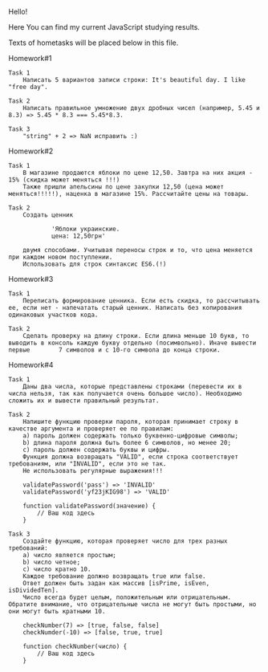 ﻿Hello!

Here You can find my current JavaScript studying results.

Texts of hometasks will be placed below in this file.



Homework#1

	Task 1
		Написать 5 вариантов записи строки: It's beautiful day. I like "free day".

	Task 2
		Написать правильное умножение двух дробных чисел (например, 5.45 и 8.3) => 5.45 * 8.3 === 5.45*8.3.

	Task 3
		"string" + 2 => NaN исправить :)

Homework#2

	Task 1
		В магазине продаются яблоки по цене 12,50. Завтра на них акция - 15% (скидка может меняться !!!)
		Также пришли апельсины по цене закупки 12,50 (цена может меняться!!!!!), наценка в магазине 15%. Рассчитайте цены на товары.

	Task 2
		Создать ценник

        		'Яблоки украинские.
        		цена: 12,50грн'

		двумя способами. Учитывая переносы строк и то, что цена меняется при каждом новом поступлении.
		Использовать для строк синтаксис ES6.(!)

Homework#3

	Task 1
		Переписать формирование ценника. Если есть скидка, то рассчитывать ее, если нет - напечатать старый ценник. Написать без копирования 		одинаковых участков кода.

	Task 2
		Сделать проверку на длину строки. Если длина меньше 10 букв, то выводить в консоль каждую букву отдельно (посимвольно). Иначе вывести первые 		7 символов и с 10-го символа до конца строки.

Homework#4

    Task 1
        Даны два числа, которые представлены строками (перевести их в числа нельзя, так как получается очень большое число). Необходимо сложить их и вывести правильный результат.

    Task 2
        Напишите функцию проверки пароля, которая принимает строку в качестве аргумента и проверяет ее по правилам:
        a) пароль должен содержать только буквенно-цифровые символы;
        b) длина пароля должна быть более 6 символов, но менее 20;
        c) пароль должен содержать буквы и цифры.
        Функция должна возвращать "VALID", если строка соответствует требованиям, или "INVALID", если это не так.
        Не использовать регулярные выражения!!!

        validatePassword('pass') => 'INVALID'
        validatePassword('yf23jKIG98') => 'VALID'

        function validatePassword(значение) {
            // Ваш код здесь
        }

    Task 3
        Создайте функцию, которая проверяет число для трех разных требований:
        a) число является простым;
        b) число четное;
        c) число кратно 10.
        Каждое требование должно возвращать true или false.
        Ответ должен быть задан как массив [isPrime, isEven, isDividedTen].
        Число всегда будет целым, положительным или отрицательным. Обратите внимание, что отрицательные числа не могут быть простыми, но они могут быть кратными 10.

        checkNumber(7) => [true, false, false]
        checkNumder(-10) => [false, true, true]

        function checkNumber(число) {
            // Ваш код здесь
        }

